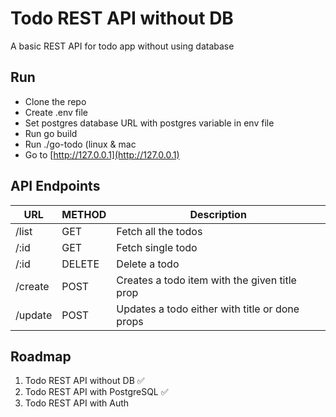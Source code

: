 # Todo REST API without DB

A basic REST API for todo app without using database

## Run

* Clone the repo
* Create .env file
* Set postgres database URL with postgres variable in env file 
* Run go build
* Run ./go-todo (linux & mac
* Go to [http://127.0.0.1](http://127.0.0.1)


## API Endpoints

| URL     | METHOD | Description                                    |
|---------|--------|------------------------------------------------|
| /list   | GET    | Fetch all the todos                            |
| /:id    | GET    | Fetch single todo                              |
| /:id    | DELETE | Delete a todo                                  |
| /create | POST   | Creates a todo item with the given title prop  |
| /update | POST   | Updates a todo either with title or done props |


## Roadmap

1. Todo REST API without DB ✅
2. Todo REST API with PostgreSQL ✅
3. Todo REST API with Auth
